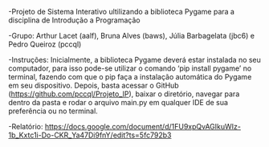 -Projeto de Sistema Interativo ultilizando a biblioteca Pygame para a disciplina de Introdução a Programação
 
-Grupo: Arthur Lacet (aalf), Bruna Alves (baws), Júlia Barbagelata (jbc6) e Pedro Queiroz (pccql)
    
-Instruções:
     Inicialmente, a biblioteca Pygame deverá estar instalada no seu computador, para isso pode-se utilizar o comando ‘pip install pygame’ no terminal, fazendo com que o pip faça a instalação automática do Pygame em seu dispositivo. Depois, basta acessar o GitHub (https://github.com/pccql/Projeto_IP), baixar o diretório, navegar para dentro da pasta e rodar o arquivo main.py em qualquer IDE de sua preferência ou no terminal.

-Relatório: https://docs.google.com/document/d/1FU9xpQvAGIkuWIz-1b_Kxtc1i-Do-CKR_Ya47Di9fnY/edit?ts=5fc792b3
